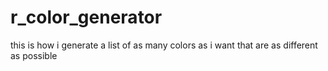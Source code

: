 # r_color_generator
this is how i generate a list of as many colors as i want that are as different as possible
